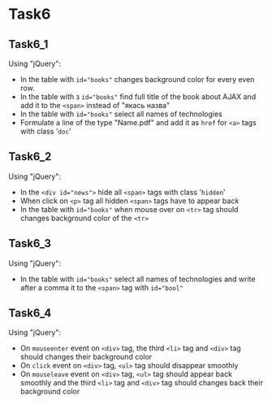 # Task6
## Task6_1
Using "jQuery":
- In the table with `id="books"` changes background color for every even row.
- In the table with з `id="books"` find full title of the book about AJAX and add it to the `<span>` instead of "якась назва"
- In the table with `id="books"` select all names of technologies
- Formulate a line of the type "Name.pdf" and add it as `href` for `<a>` tags with class '`doc`'
## Task6_2 
Using "jQuery":
- In the `<div id="news">` hide  all `<span>` tags with class '`hidden`'
- When click on `<p>` tag all hidden `<span>` tags have to appear  back
- In the table with `id="books"` when mouse over on `<tr>` tag should changes background color of the `<tr>` 
## Task6_3
Using "jQuery":
- In the table with `id="books"` select all names of technologies and write after a comma it to the `<span>` tag with `id="bool"`
## Task6_4
Using "jQuery":
- On `mouseenter` event on `<div>` tag, the third `<li>` tag and `<div>` tag should changes their background color
- On `click` event on `<div>` tag, `<ul>` tag should disappear smoothly
- On `mouseleave` event on `<div>` tag, `<ul>` tag should appear back smoothly and  the third `<li>` tag and `<div>` tag should changes back their background color